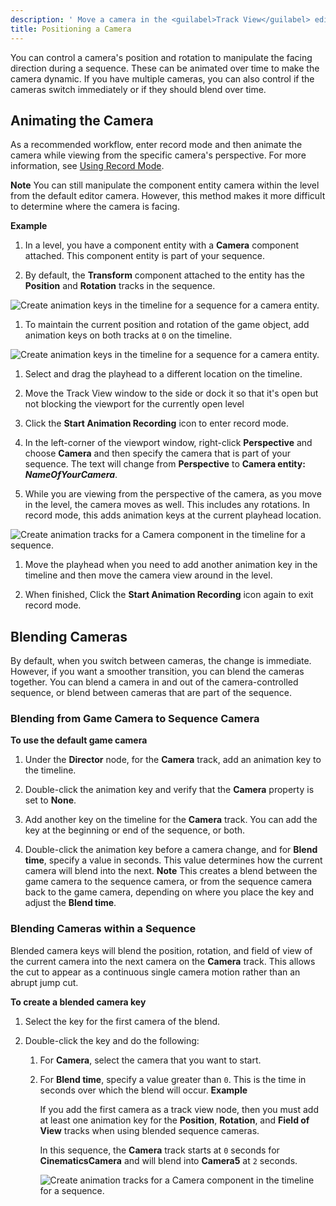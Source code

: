 ```yaml
---
description: ' Move a camera in the <guilabel>Track View</guilabel> editor in Open 3D Engine. '
title: Positioning a Camera
---
```


You can control a camera's position and rotation to manipulate the facing direction during a sequence. These can be animated over time to make the camera dynamic. If you have multiple cameras, you can also control if the cameras switch immediately or if they should blend over time.

## Animating the Camera 

As a recommended workflow, enter record mode and then animate the camera while viewing from the specific camera's perspective. For more information, see [Using Record Mode](/docs/user-guide/visualization/cinematics/using-record-mode/).

**Note**
You can still manipulate the component entity camera within the level from the default editor camera. However, this method makes it more difficult to determine where the camera is facing.

**Example**

1. In a level, you have a component entity with a **Camera** component attached. This component entity is part of your sequence.

1. By default, the **Transform** component attached to the entity has the **Position** and **Rotation** tracks in the sequence.

![Create animation keys in the timeline for a sequence for a camera entity.](/images/user-guide/cinematics/cinematics-track-view-editor-using-record-mode-4.png)

1. To maintain the current position and rotation of the game object, add animation keys on both tracks at `0` on the timeline.

![Create animation keys in the timeline for a sequence for a camera entity.](/images/user-guide/cinematics/cinematics-track-view-editor-using-record-mode-5.png)

1. Select and drag the playhead to a different location on the timeline.

1. Move the Track View window to the side or dock it so that it's open but not blocking the viewport for the currently open level

1. Click the **Start Animation Recording** icon to enter record mode.

1. In the left-corner of the viewport window, right-click **Perspective** and choose **Camera** and then specify the camera that is part of your sequence. The text will change from **Perspective** to **Camera entity: *NameOfYourCamera***.

1. While you are viewing from the perspective of the camera, as you move in the level, the camera moves as well. This includes any rotations. In record mode, this adds animation keys at the current playhead location.

![Create animation tracks for a Camera component in the timeline for a sequence.](/images/user-guide/cinematics/cinematics-track-view-editor-using-record-mode-6.png)

1. Move the playhead when you need to add another animation key in the timeline and then move the camera view around in the level.

1. When finished, Click the **Start Animation Recording** icon again to exit record mode.

## Blending Cameras 

By default, when you switch between cameras, the change is immediate. However, if you want a smoother transition, you can blend the cameras together. You can blend a camera in and out of the camera-controlled sequence, or blend between cameras that are part of the sequence.

### Blending from Game Camera to Sequence Camera 

**To use the default game camera**

1. Under the **Director** node, for the **Camera** track, add an animation key to the timeline.

1. Double-click the animation key and verify that the **Camera** property is set to **None**.

1. Add another key on the timeline for the **Camera** track. You can add the key at the beginning or end of the sequence, or both.

1. Double-click the animation key before a camera change, and for **Blend time**, specify a value in seconds. This value determines how the current camera will blend into the next.
**Note**
This creates a blend between the game camera to the sequence camera, or from the sequence camera back to the game camera, depending on where you place the key and adjust the **Blend time**.

### Blending Cameras within a Sequence 

Blended camera keys will blend the position, rotation, and field of view of the current camera into the next camera on the **Camera** track. This allows the cut to appear as a continuous single camera motion rather than an abrupt jump cut.

**To create a blended camera key**

1. Select the key for the first camera of the blend.

1. Double-click the key and do the following:

   1. For **Camera**, select the camera that you want to start.

   1. For **Blend time**, specify a value greater than `0`. This is the time in seconds over which the blend will occur.
**Example**

      If you add the first camera as a track view node, then you must add at least one animation key for the **Position**, **Rotation**, and **Field of View** tracks when using blended sequence cameras.

      In this sequence, the **Camera** track starts at `0` seconds for **CinematicsCamera** and will blend into **Camera5** at `2` seconds.

      ![Create animation tracks for a Camera component in the timeline for a sequence.](/images/user-guide/cinematics/cinematics-track-view-editor-blending-cameras-in-sequences.png)
